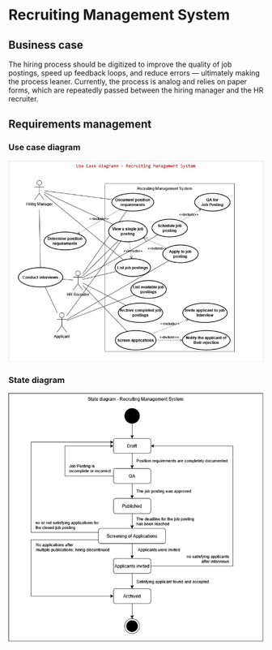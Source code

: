 # Recruiting Management System

## Business case

The hiring process should be digitized to improve the quality of job postings, speed up feedback loops, and reduce errors — ultimately making the process leaner.
Currently, the process is analog and relies on paper forms, which are repeatedly passed between the hiring manager and the HR recruiter.

## Requirements management

### Use case diagram
![UC Recruiting Management System](requirements%20management/Use%20Case%20Diagramm%20-%20Recruiting%20Management%20System.drawio.png)

### State diagram
![State diagram Recruiting Management System](requirements%20management/State%20diagram%20-%20Recruiting%20Management%20System.drawio.png)

